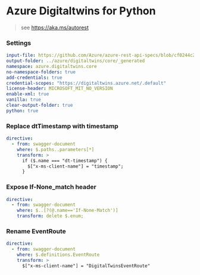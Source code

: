 # Azure Digitaltwins for Python

> see https://aka.ms/autorest

### Settings
``` yaml
input-file: https://github.com/Azure/azure-rest-api-specs/blob/cf0244c2ee8ea158fea446786347bf0263a4d5b3/specification/digitaltwins/data-plane/Microsoft.DigitalTwins/stable/2023-10-31/digitaltwins.json
output-folder: ../azure/digitaltwins/core/_generated
namespace: azure.digitaltwins.core
no-namespace-folders: true
add-credentials: true
credential-scopes: "https://digitaltwins.azure.net/.default"
license-header: MICROSOFT_MIT_NO_VERSION
enable-xml: true
vanilla: true
clear-output-folder: true
python: true
```

### Replace dtTimestamp with timestamp

```yaml
directive:
  - from: swagger-document
    where: $.paths..parameters[*]
    transform: >
      if ($.name === "dt-timestamp") {
        $["x-ms-client-name"] = "timestamp";
      }
```

### Expose If-None_match header

```yaml
directive:
  - from: swagger-document
    where: $..[?(@.name=='If-None-Match')]
    transform: delete $.enum;
```

### Rename EventRoute

```yaml
directive:
  - from: swagger-document
    where: $.definitions.EventRoute
    transform: >
      $["x-ms-client-name"] = "DigitalTwinsEventRoute"
```

